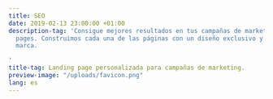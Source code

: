 ```yaml
---
title: SEO
date: 2019-02-13 23:00:00 +01:00
description-tag: 'Consigue mejores resultados en tus campañas de marketing con landing
  pages. Construimos cada una de las páginas con un diseño exclusivo y acorde a tu
  marca.

'
title-tag: Landing page personalizada para campañas de marketing.
preview-image: "/uploads/favicon.png"
lang: es
---
```


